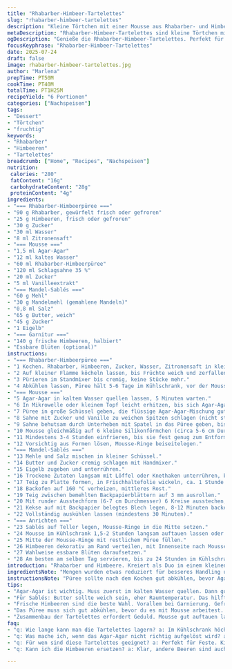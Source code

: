 ```yaml
---
title: "Rhabarber-Himbeer-Tartelettes"
slug: "rhabarber-himbeer-tartelettes"
description: "Kleine Törtchen mit einer Mousse aus Rhabarber- und Himbeerpüree, gebettet auf knusprigen Mandel-Sablés. Frische Himbeeren und essbare Blüten als Garnitur. Die Mengen sind leicht verändert, Gelatine durch Agar-Agar ersetzt, und ein Hauch Vanille für mehr Tiefe. Schrittweise Anleitung mit geänderten Garzeiten und Kühldauern."
metaDescription: "Rhabarber-Himbeer-Tartelettes sind kleine Törtchen mit einer fruchtigen Mousse und knusprigem Mandelboden. Ideal für besondere Anlässe."
ogDescription: "Genieße die Rhabarber-Himbeer-Tartelettes. Perfekt für Feiern. Knusprig, cremig und voller Geschmack mit Himbeeren und Blumen."
focusKeyphrase: "Rhabarber-Himbeer-Tartelettes"
date: 2025-07-24
draft: false
image: rhabarber-himbeer-tartelettes.jpg
author: "Marlena"
prepTime: PT50M
cookTime: PT40M
totalTime: PT1H25M
recipeYield: "6 Portionen"
categories: ["Nachspeisen"]
tags:
- "Dessert"
- "Törtchen"
- "fruchtig"
keywords:
- "Rhabarber"
- "Himbeeren"
- "Tartelettes"
breadcrumb: ["Home", "Recipes", "Nachspeisen"]
nutrition: 
 calories: "280"
 fatContent: "16g"
 carbohydrateContent: "28g"
 proteinContent: "4g"
ingredients:
- "=== Rhabarber-Himbeerpüree ==="
- "90 g Rhabarber, gewürfelt frisch oder gefroren"
- "25 g Himbeeren, frisch oder gefroren"
- "30 g Zucker"
- "30 ml Wasser"
- "8 ml Zitronensaft"
- "=== Mousse ==="
- "1,5 ml Agar-Agar"
- "12 ml kaltes Wasser"
- "60 ml Rhabarber-Himbeerpüree"
- "120 ml Schlagsahne 35 %"
- "20 ml Zucker"
- "5 ml Vanilleextrakt"
- "=== Mandel-Sablés ==="
- "60 g Mehl"
- "30 g Mandelmehl (gemahlene Mandeln)"
- "0,8 ml Salz"
- "65 g Butter, weich"
- "45 g Zucker"
- "1 Eigelb"
- "=== Garnitur ==="
- "140 g frische Himbeeren, halbiert"
- "Essbare Blüten (optional)"
instructions:
- "=== Rhabarber-Himbeerpüree ==="
- "1 Kochen. Rhabarber, Himbeeren, Zucker, Wasser, Zitronensaft in kleinem Topf aufkochen."
- "2 Auf kleiner Flamme köcheln lassen, bis Früchte weich und zerfallen, etwa 15-20 Minuten."
- "3 Pürieren im Standmixer bis cremig, keine Stücke mehr."
- "4 Abkühlen lassen, Püree hält 5-6 Tage im Kühlschrank, vor der Mousse Zimmertemperatur annehmen lassen."
- "=== Mousse ==="
- "5 Agar-Agar in kaltem Wasser quellen lassen, 5 Minuten warten."
- "6 In Mikrowelle oder kleinem Topf leicht erhitzen, bis sich Agar-Agar vollständig aufgelöst hat (ca. 20-25 Sekunden)."
- "7 Püree in große Schüssel geben, die flüssige Agar-Agar-Mischung gut einrühren."
- "8 Sahne mit Zucker und Vanille zu weichen Spitzen schlagen (nicht steif)."
- "9 Sahne behutsam durch Unterheben mit Spatel in das Püree geben, bis Creme gleichmäßig und luftig aussieht."
- "10 Mousse gleichmäßig auf 6 kleine Silikonförmchen (circa 5-6 cm Durchmesser) verteilen."
- "11 Mindestens 3-4 Stunden einfrieren, bis sie fest genug zum Entformen sind."
- "12 Vorsichtig aus Formen lösen, Mousse-Ringe beiseitelegen."
- "=== Mandel-Sablés ==="
- "13 Mehle und Salz mischen in kleiner Schüssel."
- "14 Butter und Zucker cremig schlagen mit Handmixer."
- "15 Eigelb zugeben und unterrühren."
- "16 Trockene Zutaten langsam mit Löffel oder Knethaken unterrühren, bis Teig zusammenhält."
- "17 Teig zu Platte formen, in Frischhaltefolie wickeln, ca. 1 Stunde kaltstellen."
- "18 Backofen auf 160 °C vorheizen, mittleres Rost."
- "19 Teig zwischen bemehlten Backpapierblättern auf 3 mm ausrollen."
- "20 Mit runder Ausstechform (6-7 cm Durchmesser) 6 Kreise ausstechen, Reste kann man erneut zusammendrücken und ausrollen."
- "21 Kekse auf mit Backpapier belegtes Blech legen, 8-12 Minuten backen, bis Ränder golden sind."
- "22 Vollständig auskühlen lassen (mindestens 30 Minuten)."
- "=== Anrichten ==="
- "23 Sablés auf Teller legen, Mousse-Ringe in die Mitte setzen."
- "24 Mousse im Kühlschrank 1,5-2 Stunden langsam auftauen lassen oder 30-40 Minuten bei Raumtemperatur."
- "25 Mitte der Mousse-Ringe mit restlichem Püree füllen."
- "26 Himbeeren dekorativ am Rand verteilen, mit Innenseite nach Mousse oder abwechselnd gelegt."
- "27 Wahlweise essbare Blüten daraufsetzen."
- "28 Am besten am selben Tag servieren, bis zu 24 Stunden im Kühlschrank aufbewahrbar."
introduction: "Rhabarber und Himbeere. Kreiert als Duo in einem kleinen Törtchen. Süß sauer, cremig und knusprig zugleich. Purée kochen, Sahne schlagen, Teig kneten. Kein Gedöns mit Nüssen. Agar-Agar statt Gelatine, pflanzlich, neu. Im Mixer pürieren, glatte Textur. Mousse in Silikonformen geben, dann einfrieren, damit es stabil wird. Gleichzeitig der Teig für die Sablés: Mandelmehl sorgt für Geschmack und Textur. Jetzt backen, bis Ränder goldbraun. Danach alles zusammenbauen, mit frischen Beeren garnieren. Essbare Blumen bringen Farbe. Kühl stellen, nicht zu lange. Frische bewahren. Einfach, rationell, keine komplizierten Schritte. Dann genießen – am besten direkt. Leichte Säure, süße Sahne, knuspriger Boden. Merkt man sofort. Perfekt für kleine Desserts. Schnell gemacht, länger Freude dran."
ingredientsNote: "Mengen wurden etwas reduziert für besseres Handling und Menge. Agar-Agar als Ersatz für Gelatine, passend für vegane oder vegetarische Ernährung. Vanilleextrakt verleiht der Mousse eine warme Note. Himbeeren frisch oder gefroren möglich, ergibt immer schöne Frische. Mandelmehl ersetzt teilweise die normale Mandelpulver, macht Sablés feiner und aromatischer. Zucker wurde etwas gesenkt, damit die Säure der Früchte hervorsticht. Alle Zutaten sollten Raumtemperatur haben für bessere Verarbeitung, besonders Butter und Sahne. Mousse am besten gleich nach Zubereitung in Formen geben, sonst gerinnt Agar-Agar. Sablés-Teig ist sehr weich, deshalb gut kühlen vor dem Ausrollen. Essbare Blumen sind optisch reizvoll, geben leichten Frischekick, allerdings rein optisch optional."
instructionsNote: "Püree sollte nach dem Kochen gut abkühlen, bevor Agar-Agar dazukommt, sonst gerinnt es zu schnell. Agar-Agar in kaltes Wasser streuen, danach erhitzen, bis gelöst. Schlagsahne nicht zu steif, sonst vermischt sie sich schlecht mit Fruchtpüree. Mousse vorsichtig unterheben, damit Luftigkeit erhalten bleibt. Silikonformen nutze für einfache Handhabung, alternative wären kleine Ringe oder Muffinförmchen. Tiefkühlzeit um 15 Minuten verlängert, für bessere Festigkeit. Teig dünn ausrollen, Ränder nicht zu dunkel werden lassen. Backzeit in Ofen zwischen 8 und 13 Minuten variieren, je nach Herd. Zusammensetzen zuletzt: Mousse auftauen lassen, bevor gefüllt wird. Püree wird zuletzt in die Mitte gefüllt, sorgt für zusätzliche Fruchtnote. Himbeeren am Rand arrangieren, optisch oder vollständig umschließend. Blüten kurz vor dem Servieren, sonst welken sie schnell."
tips:
- "Agar-Agar ist wichtig. Muss zuerst im kalten Wasser quellen. Dann gut erhitzen, bis es vollständig gelöst ist. Vereinfacht die Zubereitung für Vegetarier und Veganer. Es darf keine Klumpen bilden, sonst wird Mousse gummiartig. Flüssigkeit gut einrühren. Abkühlen lassen, bis Zimmertemperatur."
- "Für Sablés: Butter sollte weich sein, eher Raumtemperatur. Das hilft, dass der Teig gut funktioniert. Je weniger gekühlt, desto besser für das Kneten. Nach dem Ausrollen wieder kühlen, sonst wird der Teig zu weich. Dicker lassen, dafür knuspriger."
- "Frische Himbeeren sind die beste Wahl. Vorallem bei Garnierung. Gefrorene tun es auch, aber frische beeren sind schöner. Deko erst kurz vor dem Servieren darauflegen. Sie verlieren gleich die Frische und die hübsche Optik. Essbare Blüten sind ein schöner Farbklecks."
- "Das Püree muss sich gut abkühlen, bevor du es mit Mousse arbeitest. Sonst gerinnt das Agar-Agar zu schnell. Vorher alles vorbereiten. Püree wird eher flüssig, wenn du es nicht abschreckst. Das macht es schwierig, später gleichmäßig zu verteilen."
- "Zusammenbau der Tartelettes erfordert Geduld. Mousse gut auftauen lassen. Kalt stellen ist wichtig, damit nichts verläuft. Fülle das Püree zum Schluss in die Mitte. Es sorgt für den fruchtigen Kick. Knusprige Sablés helfen, den Geschmack besser zu wirken."
faq:
- "q: Wie lange kann man die Tartelettes lagern? a: Im Kühlschrank höchstens 24 Stunden. Nachher verlieren sie den Crunch. Mousse wird nicht mehr so frisch. Am besten gleich essen, wenn sie gemacht sind."
- "q: Was mache ich, wenn das Agar-Agar nicht richtig aufgelöst wird? a: Zuerst richtig quellen lassen. Dann gut mit kaltem Wasser mixen. Nachher nur sanft erhitzen. Wenn Klumpen bleiben, erneut mixen."
- "q: Für wen sind diese Tartelettes geeignet? a: Perfekt für Feste. Kinder lieben sie. Ein schöner Abschluss bei einem Menü. Veganer kommen auch auf ihre Kosten, durch Agar-Agar."
- "q: Kann ich die Himbeeren ersetzen? a: Klar, andere Beeren sind auch möglich. Erdbeeren zum Beispiel. Aber es ändert den Geschmack. Süßer wird es, lose beeren sind ideal."

---
```

